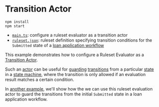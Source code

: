# Transition Actor

```
npm install
npm start
```

- [`main.ts`](./main.ts): configure a ruleset evaluator as a transition actor
- [`ruleset.json`](./ruleset.json): ruleset definition specifying transition conditions for the `Submitted` state of a [loan application workflow](../workflows/loan-application)

This example demonstrates how to configure a Ruleset Evaluator as a [Transition Actor](https://stately.ai/docs/transition-actors).

Such an [actor](https://stately.ai/docs/actors#actor-model) can be useful for [guarding](https://stately.ai/docs/guards) [transitions](https://stately.ai/docs/transitions) from a particular [state](https://stately.ai/docs/states) in a [state machine](https://stately.ai/docs/machines), where the transition is only allowed if an evaluation result matches a certain condition.

In [another example](../workflows/loan-application), we'll show how the we can use this ruleset evaluation actor to guard the transitions from the initial `Submitted` state in a loan application workflow.
